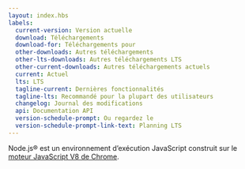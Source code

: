 ```yaml
---
layout: index.hbs
labels:
  current-version: Version actuelle
  download: Téléchargements
  download-for: Téléchargements pour
  other-downloads: Autres téléchargements
  other-lts-downloads: Autres téléchargements LTS
  other-current-downloads: Autres téléchargements actuels
  current: Actuel
  lts: LTS
  tagline-current: Dernières fonctionnalités
  tagline-lts: Recommandé pour la plupart des utilisateurs
  changelog: Journal des modifications
  api: Documentation API
  version-schedule-prompt: Ou regardez le
  version-schedule-prompt-link-text: Planning LTS
---
```


Node.js® est un environnement d’exécution JavaScript construit sur le [moteur JavaScript V8 de Chrome](https://v8.dev/).
